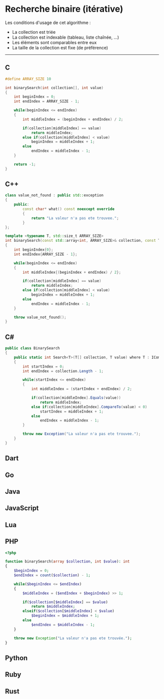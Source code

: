 # Recherche binaire (itérative)

Les conditions d'usage de cet algorithme :

+ La collection est triée
+ La collection est indexable (tableau, liste chaînée, ...)
+ Les éléments sont comparables entre eux
+ La taille de la collection est fixe (de préférence)

---

## C

```c
#define ARRAY_SIZE 10

int binarySearch(int collection[], int value)
{
    int beginIndex = 0;
    int endIndex = ARRAY_SIZE - 1;

    while(beginIndex <= endIndex)
    {
        int middleIndex = (beginIndex + endIndex) / 2;

        if(collection[middleIndex] == value)
            return middleIndex;
        else if(collection[middleIndex] < value)
            beginIndex = middleIndex + 1;
        else
            endIndex = middleIndex - 1;
    }

    return -1;
}
```

## C++

```cpp
class value_not_found : public std::exception
{
    public:
        const char* what() const noexcept override
        {
            return "La valeur n'a pas ete trouvee.";
        }
};

template <typename T, std::size_t ARRAY_SIZE>
int binarySearch(const std::array<int, ARRAY_SIZE>& collection, const T& value)
{
    int beginIndex{0};
    int endIndex{ARRAY_SIZE - 1};

    while(beginIndex <= endIndex)
    {
        int middleIndex{(beginIndex + endIndex) / 2};

        if(collection[middleIndex] == value)
            return middleIndex;
        else if(collection[middleIndex] < value)
            beginIndex = middleIndex + 1;
        else
            endIndex = middleIndex - 1;
    }

    throw value_not_found();
}
```

## C#

```csharp
public class BinarySearch
{
    public static int Search<T>(T[] collection, T value) where T : IComparable<T>
    {
        int startIndex = 0;
        int endIndex = collection.Length - 1;

        while(startIndex <= endIndex)
        {
            int middleIndex = (startIndex + endIndex) / 2;

            if(collection[middleIndex].Equals(value))
                return middleIndex;
            else if(collection[middleIndex].CompareTo(value) < 0)
                startIndex = middleIndex + 1;
            else
                endIndex = middleIndex - 1;
        }

        throw new Exception("La valeur n'a pas ete trouvee.");
    }
}
```

## Dart

## Go

## Java

## JavaScript

## Lua

## PHP

```php
<?php

function binarySearch(array $collection, int $value): int
{
    $beginIndex = 0;
    $endIndex = count($collection) - 1;

    while($beginIndex <= $endIndex)
    {
        $middleIndex = ($endIndex + $beginIndex) >> 1;

        if($collection[$middleIndex] == $value)
            return $middleIndex;
        elseif($collection[$middleIndex] < $value)
            $beginIndex = $middleIndex + 1;
        else
            $endIndex = $middleIndex - 1;
    }

    throw new Exception("La valeur n'a pas ete trouvée.");
}
```

## Python

## Ruby

## Rust
